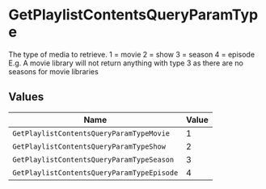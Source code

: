# GetPlaylistContentsQueryParamType

The type of media to retrieve.
1 = movie
2 = show
3 = season
4 = episode
E.g. A movie library will not return anything with type 3 as there are no seasons for movie libraries



## Values

| Name                                       | Value                                      |
| ------------------------------------------ | ------------------------------------------ |
| `GetPlaylistContentsQueryParamTypeMovie`   | 1                                          |
| `GetPlaylistContentsQueryParamTypeShow`    | 2                                          |
| `GetPlaylistContentsQueryParamTypeSeason`  | 3                                          |
| `GetPlaylistContentsQueryParamTypeEpisode` | 4                                          |